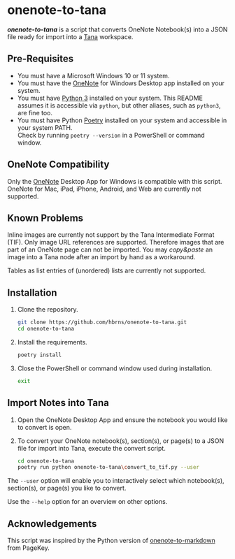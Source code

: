 # onenote-to-tana

_**onenote-to-tana**_ is a script that converts OneNote Notebook(s) into
a JSON file ready for import into a [Tana](https://tana.inc/) workspace.

## Pre-Requisites

- You must have a Microsoft Windows 10 or 11 system.
- You must have the [OneNote](https://www.onenote.com/Download)
  for Windows Desktop app installed on your system.
- You must have [Python 3](https://www.python.org/downloads/windows/)
  installed on your system. This README assumes it is accessible via
  `python`, but other aliases, such as `python3`, are fine too.
- You must have Python [Poetry](https://python-poetry.org/docs/#installing-with-the-official-installer)
  installed on your system and accessible in your system PATH.  
  Check by running `poetry --version` in a PowerShell or command window.

## OneNote Compatibility

Only the [OneNote](https://www.onenote.com/download/win32/x64/en-US)
Desktop App for Windows is compatible with this script.  
OneNote for Mac, iPad, iPhone, Android, and Web are currently not supported.

## Known Problems

Inline images are currently not support by the Tana Intermediate Format (TIF).
Only image URL references are supported.
Therefore images that are part of an OneNote page can not be imported.
You may _copy&paste_ an image into a Tana node after an import by hand as
a workaround.

Tables as list entries of (unordered) lists are currently not supported.

## Installation

1. Clone the repository.

    ```sh
    git clone https://github.com/hbrns/onenote-to-tana.git
    cd onenote-to-tana
    ```

2. Install the requirements.

    ```sh
    poetry install
    ```

3. Close the PowerShell or command window used during installation.

    ```sh
    exit
    ```

## Import Notes into Tana

1. Open the OneNote Desktop App and ensure the notebook you would like 
   to convert is open.
2. To convert your OneNote notebook(s), section(s), or page(s) to a JSON file
   for import into Tana, execute the convert script.

    ```bash
    cd onenote-to-tana
    poetry run python onenote-to-tana\convert_to_tif.py --user
    ```

The `--user` option will enable you to interactively select which
notebook(s), section(s), or page(s) you like to convert.

Use the `--help` option for an overview on other options.

## Acknowledgements

This script was inspired by the Python version of
[onenote-to-markdown](https://blog.pagekey.io/onenote-to-markdown-python/)
from PageKey.
